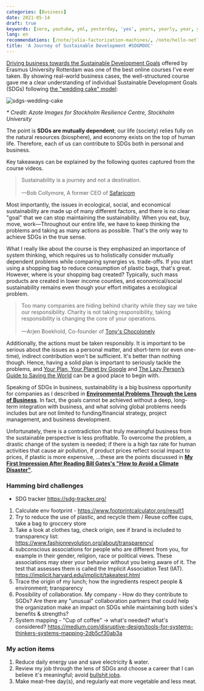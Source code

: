 ```yaml
---
categories: [Business]
date: 2021-05-14
draft: true
keywords: [zero, youtube, yml, yesterday, 'yes', years, yearly, year, yay, xxx]
lang: en
recommendations: [/note/julia-factorization-machines/, /note/hello-netlify/, /note/machine-learning-product/]
title: 'A Journey of Sustainable Development #SDGMOOC'
---
```


[Driving business towards the Sustainable Development Goals](https://www.coursera.org/learn/sdgbusiness) offered by Erasmus University Rotterdam was one of the best online courses I've ever taken. By showing real-world business cases, the well-structured course gave me a clear understanding of individual Sustainable Development Goals (SDGs) following [the "wedding cake" model](https://www.stockholmresilience.org/research/research-news/2016-06-14-how-food-connects-all-the-sdgs.html):

![sdgs-wedding-cake](/images/sdg-mooc/sdgs-wedding-cake.jpeg)

_\* Credit: Azote Images for Stockholm Resilience Centre, Stockholm University_

The point is **SDGs are mutually dependent**; our life (society) relies fully on the natural resources (biosphere), and economy exists on the top of human life. Therefore, each of us can contribute to SDGs both in personal and business. 

Key takeaways can be explained by the following quotes captured from the course videos.

> Sustainability is a journey and not a destination.<br/><br/>&mdash;Bob Collymore, A former CEO of [Safaricom](https://www.safaricom.co.ke/)

Most importantly, the issues in ecological, social, and economical sustainability are made up of many different factors, and there is no clear "goal" that we can stop maintaining the sustainability. When you eat, buy, move, work&mdash;Throughout our entire life, we have to keep thinking the problems and taking as many actions as possible. That's the only way to achieve SDGs in the true sense.

What I really like about the course is they emphasized an importance of system thinking, which requires us to holistically consider mutually dependent problems while comparing synergies vs. trade-offs. If you start using a shopping bag to reduce consumption of plastic bags, that's great. However, where is your shopping bag created? Typically, such mass products are created in lower income counties, and economical/social sustainability remains even though your effort mitigates a ecological problem.

> Too many companies are hiding behind charity while they say we take our responsibility. Charity is not taking responsibility, taking responsibility is changing the core of your operations.<br/><br/>&mdash;Arjen Boekhold, Co-founder of [Tony's Chocolonely](https://tonyschocolonely.com/us/en/our-mission)

Additionally, the actions must be taken responsibly. It is important to be serious about the issues as a personal matter, and short-term (or even one-time), indirect contribution won't be sufficient. It's better than nothing though. Hence, having a solid plan is important to seriously tackle the problems, and [Your Plan, Your Planet by Google](https://yourplanyourplanet.sustainability.google/) and [The Lazy Person’s Guide to Saving the World](https://www.un.org/sustainabledevelopment/takeaction/) can be a good place to begin with.

Speaking of SDGs in business, sustainability is a big business opportunity for companies as I described in **[Environmental Problems Through the Lens of Business](/note/environmental-problems-and-business/)**. In fact, the goals cannot be achieved without a deep, long-term integration with business, and what solving global problems needs includes but are not limited to funding/financial strategy, project management, and business development.

Unfortunately, there is a contradiction that truly meaningful business from the sustainable perspective is less profitable. To overcome the problem, a drastic change of the system is needed; if there is a high tax rate for human activities that cause air pollution, if product prices reflect social impact to prices, if plastic is more expensive, ...these are the points discussed in **[My First Impression After Reading Bill Gates's "How to Avoid a Climate Disaster"](/note/how-to-avoid-a-climate-disaster/)**.

### Hamming bird challenges

- SDG tracker https://sdg-tracker.org/

1. Calculate env footprint - https://www.footprintcalculator.org/result1
2. Try to reduce the use of plastic, and recycle them / Reuse coffee cups, take a bag to groccery store
3. Take a look at clothes tag, check origin, see if brand is included to transparency list: https://www.fashionrevolution.org/about/transparency/
4. subconscious associations for people who are different from you, for example in their gender, religion, race or political views. These associations may steer your behavior without you being aware of it. The test that assesses them is called the Implicit Association Test (IAT).  https://implicit.harvard.edu/implicit/takeatest.html
5. Trace the origin of my lunch; how the ingredients respect people & environment; transparency
6. Possibility of collaboration. My company - How do they contribute to SGDs? Are there any "unusual" collaboration partners that could help the organization make an impact on SDGs while maintaining both sides's benefits & strengths?
7. System mapping - "Cup of coffee" -> what's needed? what's considered? https://medium.com/disruptive-design/tools-for-systems-thinkers-systems-mapping-2db5cf30ab3a



### My action items

1. Reduce daily energy use and save electricity & water.
2. Review my job through the lens of SDGs and choose a career that I can believe it's meaningful; avoid [bullshit jobs](https://en.wikipedia.org/wiki/Bullshit_Jobs).
3. Make meat-free day(s), and regularly eat more vegetable and less meat.